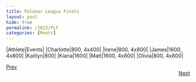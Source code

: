 ```yaml
---
title: Palomar League Finals
layout: post
hide: true
permalink: /2023/PLF
categories: [Meets]
---
```


|Athlete|Events|
|Charlotte|800, 4x400|
|Irene|800, 4x800|
|James|1600, 4x800|
|Kaitlyn|800|
|Kiana|1600|
|Matt|1600, 4x800|
|Olivia|800, 4x800|

<div style="text-align: left"> <a href="{{site.baseurl}}/2023/MC">Prev</a></div> 
<div style="text-align: right"> <a href="{{site.baseurl}}/2023/CIFP">Next</a></div>